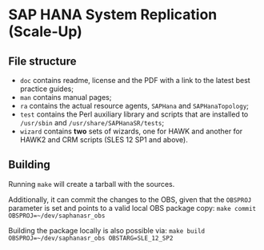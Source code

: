 # SAP HANA System Replication (Scale-Up)

## File structure

- `doc` contains readme, license and the PDF with a link to the latest best practice guides;
- `man` contains manual pages;
- `ra` contains the actual resource agents, `SAPHana` and `SAPHanaTopology`;
- `test` contains the Perl auxiliary library and scripts that are installed to `/usr/sbin` and `/usr/share/SAPHanaSR/tests`;
- `wizard` contains **two** sets of wizards, one for HAWK and another for HAWK2 and CRM scripts (SLES 12 SP1 and above).

## Building

Running `make` will create a tarball with the sources.

Additionally, it can commit the changes to the OBS, given that the `OBSPROJ` parameter is set and points to a valid local OBS package copy:
``make commit OBSPROJ=~/dev/saphanasr_obs``

Building the package locally is also possible via:
``make build OBSPROJ=~/dev/saphanasr_obs OBSTARG=SLE_12_SP2``
